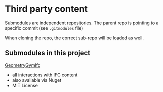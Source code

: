 # Third party content

Submodules are independent repositories. The parent repo is pointing to a specific commit (see `.gitmodules` file)

When cloning the repo, the correct sub-repo will be loaded as well. 

## Submodules in this project

[GeometryGymIfc](https://github.com/geometrygym/geometrygymifc) 
- all interactions with IFC content
- also available via Nuget
- MIT License
